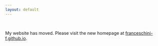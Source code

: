 ```yaml
---
layout: default
---
```


<br>

My website has moved. Please visit the new homepage at [franceschini-f.github.io](https://franceschini-f.github.io/).